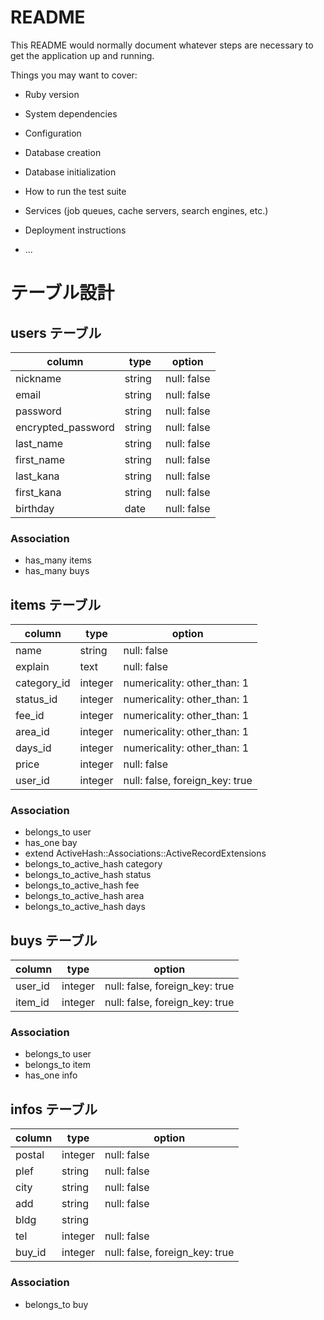 # README

This README would normally document whatever steps are necessary to get the
application up and running.

Things you may want to cover:

* Ruby version

* System dependencies

* Configuration

* Database creation

* Database initialization

* How to run the test suite

* Services (job queues, cache servers, search engines, etc.)

* Deployment instructions

* ...

# テーブル設計

## users テーブル

| column             | type   | option      |
| ------------------ | ------ | ----------- |
| nickname           | string | null: false |
| email              | string | null: false |
| password           | string | null: false |
| encrypted_password | string | null: false |
| last_name          | string | null: false |
| first_name         | string | null: false |
| last_kana          | string | null: false |
| first_kana         | string | null: false |
| birthday           | date　 | null: false |

### Association
- has_many items
- has_many buys

## items テーブル

| column      | type    | option                         |
| ----------- | ------- | ------------------------------ |
| name        | string  | null: false                    |
| explain     | text    | null: false                    |
| category_id | integer | numericality: other_than: 1    |
| status_id   | integer | numericality: other_than: 1    |
| fee_id      | integer | numericality: other_than: 1    |
| area_id     | integer | numericality: other_than: 1    |
| days_id     | integer | numericality: other_than: 1    |
| price       | integer | null: false                    |
| user_id     | integer | null: false, foreign_key: true |

### Association
- belongs_to user
- has_one bay
- extend ActiveHash::Associations::ActiveRecordExtensions
- belongs_to_active_hash category
- belongs_to_active_hash status
- belongs_to_active_hash fee
- belongs_to_active_hash area
- belongs_to_active_hash days

## buys テーブル

| column  | type    | option                         |
| ------- | ------- | ------------------------------ |
| user_id | integer | null: false, foreign_key: true |
| item_id | integer | null: false, foreign_key: true |

### Association
- belongs_to user
- belongs_to item
- has_one info


## infos テーブル

| column | type    | option                         |
| ------ | ------- | ------------------------------ |
| postal | integer | null: false                    |
| plef   | string  | null: false                    |
| city   | string  | null: false                    |
| add    | string  | null: false                    |
| bldg   | string  |                                |
| tel    | integer | null: false                    |
| buy_id | integer | null: false, foreign_key: true |

### Association
- belongs_to buy
